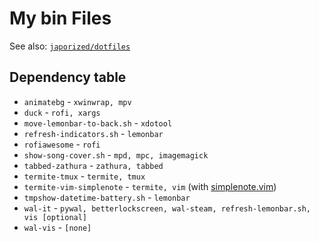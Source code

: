 # My bin Files

See also: [`japorized/dotfiles`](https://github.com/japorized/dotfiles)

## Dependency table

* `animatebg` - `xwinwrap, mpv`
* `duck` - `rofi, xargs`
* `move-lemonbar-to-back.sh` - `xdotool`
* `refresh-indicators.sh` - `lemonbar`
* `rofiawesome` - `rofi`
* `show-song-cover.sh` - `mpd, mpc, imagemagick`
* `tabbed-zathura` - `zathura, tabbed`
* `termite-tmux` - `termite, tmux`
* `termite-vim-simplenote` - `termite, vim` (with [simplenote.vim](https://github.com/mrtazz/simplenote.vim))
* `tmpshow-datetime-battery.sh` - `lemonbar`
* `wal-it` - `pywal, betterlockscreen, wal-steam, refresh-lemonbar.sh, vis [optional]`
* `wal-vis` - `[none]`
